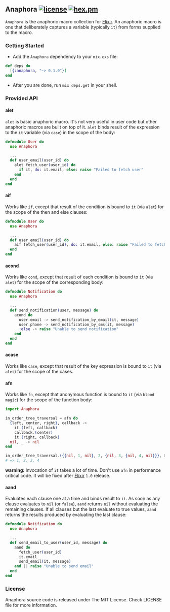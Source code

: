 ## Anaphora [![license](http://img.shields.io/badge/license-MIT-brightgreen.svg)](https://github.com/sviridov/anaphora-elixir/blob/master/LICENSE) [![hex.pm](http://img.shields.io/badge/hex.pm-0.1.0-brightgreen.svg)](https://hex.pm/packages/anaphora)

`Anaphora` is the anaphoric macro collection for [Elixir](https://github.com/elixir-lang/elixir/). An anaphoric macro is one that deliberately captures a variable (typically `it`) from forms supplied to the macro.

### Getting Started

 - Add the `Anaphora` dependency to your `mix.exs` file:

```elixir
def deps do
  [{:anaphora, "~> 0.1.0"}]
end
```

 - After you are done, run `mix deps.get` in your shell.

### Provided API

#### alet

`alet` is basic anaphoric macro. It's not very useful in user code but other anaphoric macros are built on top of it. `alet` binds result of the expression to the `it` variable (via `case`) in the scope of the body:

```elixir
defmodule User do
  use Anaphora

  ...
  def user_email(user_id) do
    alet fetch_user(user_id) do
      if it, do: it.email, else: raise "Failed to fetch user"
    end
  end
end
```

#### aif

Works like `if`, except that result of the condition is bound to `it` (via `alet`) for the scope of the then and else clauses:

```elixir
defmodule User do
  use Anaphora

  ...
  def user_email(user_id) do
    aif fetch_user(user_id), do: it.email, else: raise "Failed to fetch user"
  end
end
```

#### acond

Works like `cond`, except that result of each condition is bound to `it` (via `alet`) for the scope of the corresponding body:

```elixir
defmodule Notification do
  use Anaphora

  ...
  def send_notification(user, message) do
    acond do
      user.email -> send_notification_by_email(it, message)
      user.phone -> send_notification_by_sms(it, message)
      :else -> raise "Unable to send notification"
    end
  end
end
```

#### acase

Works like `case`, except that result of the key expression is bound to `it` (via `alet`) for the  scope of the cases.

#### afn

Works like `fn`, except that anonymous function is bound to `it` (via `blood magic`) for the scope of the function  body:

```elixir
import Anaphora

in_order_tree_traversal = afn do
  {left, center, right}, callback ->
    it.(left, callback)
    callback.(center)
    it.(right, callback)
  nil, _ -> nil
end

in_order_tree_traversal.({{nil, 1, nil}, 2, {nil, 3, {nil, 4, nil}}}, &IO.puts/1)
# => 1, 2, 3, 4
```

**warning:** Invocation of `it` takes a lot of time. Don't use `afn` in performance critical code. It will be fixed after [Elixir](https://github.com/elixir-lang/elixir/) `1.0` release.

#### aand

Evaluates each clause one at a time and binds result to `it`. As soon as any clause evaluates to `nil` (or `false`), `aand` returns `nil` without evaluating the remaining clauses. If all clauses but the last evaluate to true values, `aand` returns the results produced by evaluating the last clause:

```elixir
defmodule Notification do
  use Anaphora

  ...
  def send_email_to_user(user_id, message) do
    aand do
      fetch_user(user_id)
      it.email
      send_email(it, message)
    end || raise "Unable to send email"
  end
end
```

### License

Anaphora source code is released under The MIT License. Check LICENSE file for more information.
